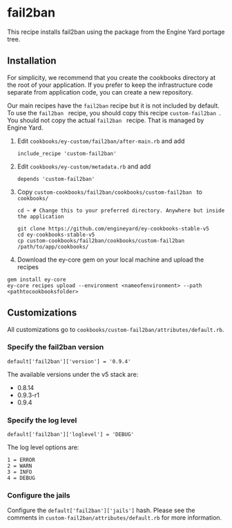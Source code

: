 # fail2ban

This recipe installs fail2ban using the package from the Engine Yard portage tree.


## Installation

For simplicity, we recommend that you create the cookbooks directory at the root of your application. If you prefer to keep the infrastructure code separate from application code, you can create a new repository.

Our main recipes have the `fail2ban` recipe but it is not included by default. To use the `fail2ban ` recipe, you should copy this recipe `custom-fail2ban `. You should not copy the actual `fail2ban ` recipe. That is managed by Engine Yard.

1. Edit `cookbooks/ey-custom/fail2ban/after-main.rb` and add

      ```
      include_recipe 'custom-fail2ban'
      ```

2. Edit `cookbooks/ey-custom/metadata.rb` and add

      ```
      depends 'custom-fail2ban'
      ```

3. Copy `custom-cookbooks/fail2ban/cookbooks/custom-fail2ban ` to `cookbooks/`

      ```
      cd ~ # Change this to your preferred directory. Anywhere but inside the application

      git clone https://github.com/engineyard/ey-cookbooks-stable-v5
      cd ey-cookbooks-stable-v5
      cp custom-cookbooks/fail2ban/cookbooks/custom-fail2ban /path/to/app/cookbooks/
      ```

4. Download the ey-core gem on your local machine and upload the recipes

  ```
  gem install ey-core
  ey-core recipes upload --environment <nameofenvironment> --path <pathtocookbooksfolder>
  ```

## Customizations

All customizations go to `cookbooks/custom-fail2ban/attributes/default.rb`.

### Specify the fail2ban version

```
default['fail2ban']['version'] = '0.9.4'
```

The available versions under the v5 stack are:

- 0.8.14
- 0.9.3-r1
- 0.9.4

### Specify the log level

```
default['fail2ban']['loglevel'] = 'DEBUG'
```

The log level options are:

```
1 = ERROR
2 = WARN
3 = INFO
4 = DEBUG
```

### Configure the jails

Configure the `default['fail2ban']['jails']` hash. Please see the comments in `custom-fail2ban/attributes/default.rb` for more information.
